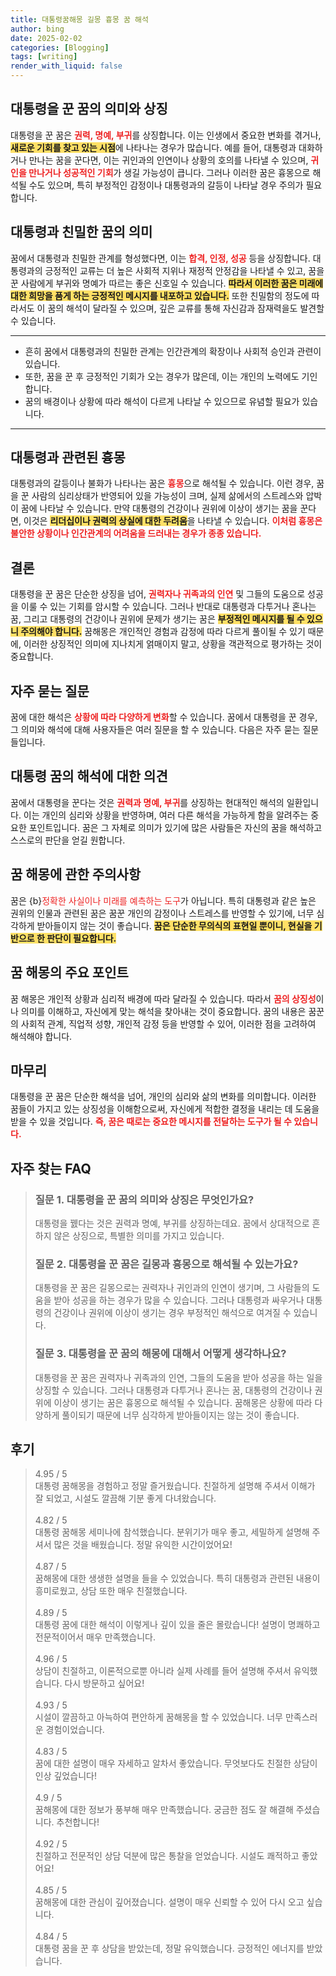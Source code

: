 ```yaml
---
title: 대통령꿈해몽 길몽 흉몽 꿈 해석
author: bing
date: 2025-02-02
categories: [Blogging]
tags: [writing]
render_with_liquid: false
---
```



<h2 id='대통령_꿈의_의미와_상징'>대통령을 꾼 꿈의 의미와 상징</h2>

<p>대통령을 꾼 꿈은 <b><span style="color: #ee2323;">권력, 명예, 부귀</span></b>를 상징합니다. 이는 인생에서 중요한 변화를 겪거나, <b><span style="background-color: #ffe066;">새로운 기회를 찾고 있는 시점</span></b>에 나타나는 경우가 많습니다. 예를 들어, 대통령과 대화하거나 만나는 꿈을 꾼다면, 이는 귀인과의 인연이나 상황의 호의를 나타낼 수 있으며, <b><span style="color: #ee2323;">귀인을 만나거나 성공적인 기회</span></b>가 생길 가능성이 큽니다. 그러나 이러한 꿈은 흉몽으로 해석될 수도 있으며, 특히 부정적인 감정이나 대통령과의 갈등이 나타날 경우 주의가 필요합니다.</p>

<h2 id='대통령과_친밀한_꿈의_의미'>대통령과 친밀한 꿈의 의미</h2>

<p>꿈에서 대통령과 친밀한 관계를 형성했다면, 이는 <b><span style="color: #ee2323;">합격, 인정, 성공</span></b> 등을 상징합니다. 대통령과의 긍정적인 교류는 더 높은 사회적 지위나 재정적 안정감을 나타낼 수 있고, 꿈을 꾼 사람에게 부귀와 명예가 따르는 좋은 신호일 수 있습니다. <b><span style="background-color: #ffe066;">따라서 이러한 꿈은 미래에 대한 희망을 품게 하는 긍정적인 메시지를 내포하고 있습니다.</span></b> 또한 친밀함의 정도에 따라서도 이 꿈의 해석이 달라질 수 있으며, 깊은 교류를 통해 자신감과 잠재력을도 발견할 수 있습니다.</p>

<hr />

<ul>
    <li>흔히 꿈에서 대통령과의 친밀한 관계는 인간관계의 확장이나 사회적 승인과 관련이 있습니다.</li>
    <li>또한, 꿈을 꾼 후 긍정적인 기회가 오는 경우가 많은데, 이는 개인의 노력에도 기인합니다.</li>
    <li>꿈의 배경이나 상황에 따라 해석이 다르게 나타날 수 있으므로 유념할 필요가 있습니다.</li>
</ul>

<hr />

<h2 id='대통령과의_갈등_흉몽'>대통령과 관련된 흉몽</h2>

<p>대통령과의 갈등이나 불화가 나타나는 꿈은 <b><span style="color: #ee2323;">흉몽</span></b>으로 해석될 수 있습니다. 이런 경우, 꿈을 꾼 사람의 심리상태가 반영되어 있을 가능성이 크며, 실제 삶에서의 스트레스와 압박이 꿈에 나타날 수 있습니다. 만약 대통령의 건강이나 권위에 이상이 생기는 꿈을 꾼다면, 이것은 <b><span style="background-color: #ffe066;">리더십이나 권력의 상실에 대한 두려움</span></b>을 나타낼 수 있습니다. <b><span style="color: #ee2323;">이처럼 흉몽은 불안한 상황이나 인간관계의 어려움을 드러내는 경우가 종종 있습니다.</span></b></p>

<h2 id='결론'>결론</h2>

<p>대통령을 꾼 꿈은 단순한 상징을 넘어, <b><span style="color: #ee2323;">권력자나 귀족과의 인연</span></b> 및 그들의 도움으로 성공을 이룰 수 있는 기회를 암시할 수 있습니다. 그러나 반대로 대통령과 다투거나 혼나는 꿈, 그리고 대통령의 건강이나 권위에 문제가 생기는 꿈은 <b><span style="background-color: #ffe066;">부정적인 메시지를 될 수 있으니 주의해야 합니다.</span></b> 꿈해몽은 개인적인 경험과 감정에 따라 다르게 풀이될 수 있기 때문에, 이러한 상징적인 의미에 지나치게 얽매이지 말고, 상황을 객관적으로 평가하는 것이 중요합니다.</p>

<h2 id='자주_묻는_질문'>자주 묻는 질문</h2>

<p>꿈에 대한 해석은 <b><span style="color: #ee2323;">상황에 따라 다양하게 변화</span></b>할 수 있습니다. 꿈에서 대통령을 꾼 경우, 그 의미와 해석에 대해 사용자들은 여러 질문을 할 수 있습니다. 다음은 자주 묻는 질문들입니다.</p>

<h2 id='대통령_꿈의_해석_의견'>대통령 꿈의 해석에 대한 의견</h2>

<p>꿈에서 대통령을 꾼다는 것은 <b><span style="color: #ee2323;">권력과 명예, 부귀</span></b>를 상징하는 현대적인 해석의 일환입니다. 이는 개인의 심리와 상황을 반영하며, 여러 다른 해석을 가능하게 함을 알려주는 중요한 포인트입니다. 꿈은 그 자체로 의미가 있기에 많은 사람들은 자신의 꿈을 해석하고 스스로의 판단을 얻길 원합니다.</p>

<h2 id='꿈_해몽에_관한_주의사항'>꿈 해몽에 관한 주의사항</h2>

<p>꿈은 {b}<span style="color: #ee2323;">정확한 사실이나 미래를 예측하는 도구</span></b>가 아닙니다. 특히 대통령과 같은 높은 권위의 인물과 관련된 꿈은 꿈꾼 개인의 감정이나 스트레스를 반영할 수 있기에, 너무 심각하게 받아들이지 않는 것이 좋습니다. <b><span style="background-color: #ffe066;">꿈은 단순한 무의식의 표현일 뿐이니, 현실을 기반으로 한 판단이 필요합니다.</span></b></p>

<h2 id='꿈_해몽의_주요 포인트'>꿈 해몽의 주요 포인트</h2>

<p>꿈 해몽은 개인적 상황과 심리적 배경에 따라 달라질 수 있습니다. 따라서 <b><span style="color: #ee2323;">꿈의 상징성</span></b>이나 의미를 이해하고, 자신에게 맞는 해석을 찾아내는 것이 중요합니다. 꿈의 내용은 꿈꾼의 사회적 관계, 직업적 성향, 개인적 감정 등을 반영할 수 있어, 이러한 점을 고려하여 해석해야 합니다.</p>

<h2 id='마무리'>마무리</h2>

<p>대통령을 꾼 꿈은 단순한 해석을 넘어, 개인의 심리와 삶의 변화를 의미합니다. 이러한 꿈들이 가지고 있는 상징성을 이해함으로써, 자신에게 적합한 결정을 내리는 데 도움을 받을 수 있을 것입니다. <b><span style="color: #ee2323;">즉, 꿈은 때로는 중요한 메시지를 전달하는 도구가 될 수 있습니다.</span></b></p>


<h2 id='자주_찾는_FAQ'>자주 찾는 FAQ</h2>
<div itemscope="" itemtype="https://schema.org/FAQPage"> 
<blockquote> 
<div itemscope="" itemprop="mainEntity" itemtype="https://schema.org/Question"> 
<h3 itemprop="name">질문 1. 대통령을 꾼 꿈의 의미와 상징은 무엇인가요?</h3> 
<div itemscope="" itemprop="acceptedAnswer" itemtype="https://schema.org/Answer"> 
<span itemprop="text"> 
<p>대통령을 꿼다는 것은 권력과 명예, 부귀를 상징하는데요. 꿈에서 상대적으로 흔하지 않은 상징으로, 특별한 의미를 가지고 있습니다.</p> 
</span> 
</div> 
</div> 

<div itemscope="" itemprop="mainEntity" itemtype="https://schema.org/Question"> 
<h3 itemprop="name">질문 2. 대통령을 꾼 꿈은 길몽과 흉몽으로 해석될 수 있는가요?</h3> 
<div itemscope="" itemprop="acceptedAnswer" itemtype="https://schema.org/Answer"> 
<span itemprop="text"> 
<p>대통령을 꾼 꿈은 길몽으로는 권력자나 귀인과의 인연이 생기며, 그 사람들의 도움을 받아 성공을 하는 경우가 많을 수 있습니다. 그러나 대통령과 싸우거나 대통령의 건강이나 권위에 이상이 생기는 경우 부정적인 해석으로 여겨질 수 있습니다.</p> 
</span> 
</div> 
</div> 

<div itemscope="" itemprop="mainEntity" itemtype="https://schema.org/Question"> 
<h3 itemprop="name">질문 3. 대통령을 꾼 꿈의 해몽에 대해서 어떻게 생각하나요?</h3> 
<div itemscope="" itemprop="acceptedAnswer" itemtype="https://schema.org/Answer"> 
<span itemprop="text"> 
<p>대통령을 꾼 꿈은 권력자나 귀족과의 인연, 그들의 도움을 받아 성공을 하는 일을 상징할 수 있습니다. 그러나 대통령과 다투거나 혼나는 꿈, 대통령의 건강이나 권위에 이상이 생기는 꿈은 흉몽으로 해석될 수 있습니다. 꿈해몽은 상황에 따라 다양하게 풀이되기 때문에 너무 심각하게 받아들이지는 않는 것이 좋습니다.</p> 
</span> 
</div> 
</div> 
</blockquote> 
</div>
<h2 id='후기'>후기</h2>
<div itemscope itemtype="https://schema.org/Product">
  <blockquote>
  <div itemprop="review" itemscope itemtype="https://schema.org/Review">
      <div itemprop="reviewRating" itemscope itemtype="https://schema.org/Rating"> <span itemprop="ratingValue">4.95</span> / <span itemprop="bestRating">5</span> </div>
      <span itemprop="reviewBody">대통령 꿈해몽을 경험하고 정말 즐거웠습니다. 친절하게 설명해 주셔서 이해가 잘 되었고, 시설도 깔끔해 기분 좋게 다녀왔습니다.</span>
  </div>
  <br>
  <div itemprop="review" itemscope itemtype="https://schema.org/Review">
      <div itemprop="reviewRating" itemscope itemtype="https://schema.org/Rating"> <span itemprop="ratingValue">4.82</span> / <span itemprop="bestRating">5</span> </div>
      <span itemprop="reviewBody">대통령 꿈해몽 세미나에 참석했습니다. 분위기가 매우 좋고, 세밀하게 설명해 주셔서 많은 것을 배웠습니다. 정말 유익한 시간이었어요!</span>
  </div>
  <br>
  <div itemprop="review" itemscope itemtype="https://schema.org/Review">
      <div itemprop="reviewRating" itemscope itemtype="https://schema.org/Rating"> <span itemprop="ratingValue">4.87</span> / <span itemprop="bestRating">5</span> </div>
      <span itemprop="reviewBody">꿈해몽에 대한 생생한 설명을 들을 수 있었습니다. 특히 대통령과 관련된 내용이 흥미로웠고, 상담 또한 매우 친절했습니다.</span>
  </div>
  <br>
  <div itemprop="review" itemscope itemtype="https://schema.org/Review">
      <div itemprop="reviewRating" itemscope itemtype="https://schema.org/Rating"> <span itemprop="ratingValue">4.89</span> / <span itemprop="bestRating">5</span> </div>
      <span itemprop="reviewBody">대통령 꿈에 대한 해석이 이렇게나 깊이 있을 줄은 몰랐습니다! 설명이 명쾌하고 전문적이어서 매우 만족했습니다.</span>
  </div>
  <br>
  <div itemprop="review" itemscope itemtype="https://schema.org/Review">
      <div itemprop="reviewRating" itemscope itemtype="https://schema.org/Rating"> <span itemprop="ratingValue">4.96</span> / <span itemprop="bestRating">5</span> </div>
      <span itemprop="reviewBody">상담이 친절하고, 이론적으로뿐 아니라 실제 사례를 들어 설명해 주셔서 유익했습니다. 다시 방문하고 싶어요!</span>
  </div>
  <br>
  <div itemprop="review" itemscope itemtype="https://schema.org/Review">
      <div itemprop="reviewRating" itemscope itemtype="https://schema.org/Rating"> <span itemprop="ratingValue">4.93</span> / <span itemprop="bestRating">5</span> </div>
      <span itemprop="reviewBody">시설이 깔끔하고 아늑하여 편안하게 꿈해몽을 할 수 있었습니다. 너무 만족스러운 경험이었습니다.</span>
  </div>
  <br>
  <div itemprop="review" itemscope itemtype="https://schema.org/Review">
      <div itemprop="reviewRating" itemscope itemtype="https://schema.org/Rating"> <span itemprop="ratingValue">4.83</span> / <span itemprop="bestRating">5</span> </div>
      <span itemprop="reviewBody">꿈에 대한 설명이 매우 자세하고 알차서 좋았습니다. 무엇보다도 친절한 상담이 인상 깊었습니다!</span>
  </div>
  <br>
  <div itemprop="review" itemscope itemtype="https://schema.org/Review">
      <div itemprop="reviewRating" itemscope itemtype="https://schema.org/Rating"> <span itemprop="ratingValue">4.9</span> / <span itemprop="bestRating">5</span> </div>
      <span itemprop="reviewBody">꿈해몽에 대한 정보가 풍부해 매우 만족했습니다. 궁금한 점도 잘 해결해 주셨습니다. 추천합니다!</span>
  </div>
  <br>
  <div itemprop="review" itemscope itemtype="https://schema.org/Review">
      <div itemprop="reviewRating" itemscope itemtype="https://schema.org/Rating"> <span itemprop="ratingValue">4.92</span> / <span itemprop="bestRating">5</span> </div>
      <span itemprop="reviewBody">친절하고 전문적인 상담 덕분에 많은 통찰을 얻었습니다. 시설도 쾌적하고 좋았어요!</span>
  </div>
  <br>
  <div itemprop="review" itemscope itemtype="https://schema.org/Review">
      <div itemprop="reviewRating" itemscope itemtype="https://schema.org/Rating"> <span itemprop="ratingValue">4.85</span> / <span itemprop="bestRating">5</span> </div>
      <span itemprop="reviewBody">꿈해몽에 대한 관심이 깊어졌습니다. 설명이 매우 신뢰할 수 있어 다시 오고 싶습니다.</span>
  </div>
  <br>
  <div itemprop="review" itemscope itemtype="https://schema.org/Review">
      <div itemprop="reviewRating" itemscope itemtype="https://schema.org/Rating"> <span itemprop="ratingValue">4.84</span> / <span itemprop="bestRating">5</span> </div>
      <span itemprop="reviewBody">대통령 꿈을 꾼 후 상담을 받았는데, 정말 유익했습니다. 긍정적인 에너지를 받았습니다.</span>
  </div>
  </blockquote>
</div>
